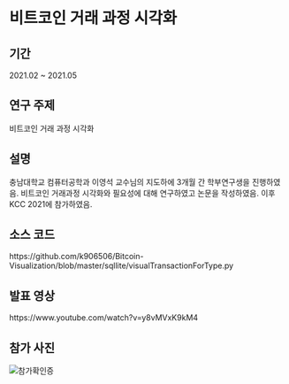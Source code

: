 <H1> 비트코인 거래 과정 시각화 </H1>
<H2> 기간 </H2>

2021.02 ~ 2021.05

<H2> 연구 주제 </H2>

비트코인 거래 과정 시각화

<H2> 설명 </H2>

충남대학교 컴퓨터공학과 이영석 교수님의 지도하에 3개월 간 학부연구생을 진행하였음. 비트코인 거래과정 시각화와 필요성에 대해 연구하였고 논문을 작성하였음. 이후 KCC 2021에 참가하였음.

<H2> 소스 코드 </H2>
https://github.com/k906506/Bitcoin-Visualization/blob/master/sqllite/visualTransactionForType.py

<H2> 발표 영상 </H2>
https://www.youtube.com/watch?v=y8vMVxK9kM4

<H2> 참가 사진 </H2>

![참가확인증](https://user-images.githubusercontent.com/33795856/121980882-b394ee00-cdc7-11eb-9ef3-42f6c47bad9b.jpg)
